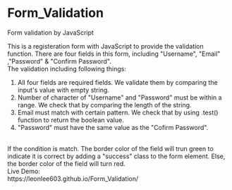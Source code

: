 # Form_Validation
Form validation by JavaScript<br>

This is a registeration form with JavaScript to provide the validation function.
There are four fields in this form, including "Username", "Email" ,"Password" & "Confirm Password".
<br>
The validation including following things:
1. All four fields are required fields. We validate them by comparing the input's value with empty string.
2. Number of character of "Username" and "Password" must be within a range. We check that by comparing the length of the string.
3. Email must match with certain pattern. We check that by using .test() function to return the boolean value.
4. "Password" must have the same value as the "Cofirm Password".
<br>
If the condition is match. The border color of the field will trun green to indicate it is correct by adding a "success" class to the form element.
Else, the border color of the field will turn red.
<br>
Live Demo:<br>
https://leonlee603.github.io/Form_Validation/
